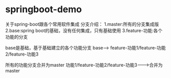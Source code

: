 # springboot-demo
关于spring-boot跟各个常用软件集成
分支介绍：
1.master:所有的分支集成版
2.base:spring boot的基础，没有任何集成，只有基础使用
3.feature-功能:各个功能的分支

base是基础，基于基础建立的各个功能分支
base--> feature-功能1/feature-功能2/feature-功能3

所有的功能分支合并为master
功能1/feature-功能2/feature-功能3--->合并为master
